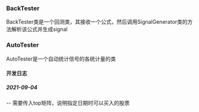 ### BackTester

BackTester类是一个回测类，其接收一个公式，然后调用SignalGenerator类的方法解析该公式并生成signal



### AutoTester

AutoTester是一个自动统计信号的各统计量的类

#### 开发日志

##### 2021-09-04

-- 需要传入top矩阵，说明指定日期时可以买入的股票